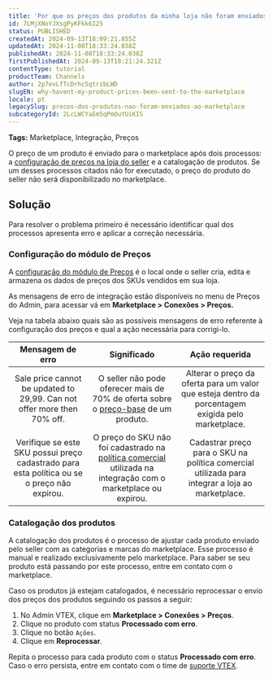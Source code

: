 ```yaml
---
title: 'Por que os preços dos produtos da minha loja não foram enviados ao marketplace?'
id: 7LMjXNoYJXsgPyKFkk6I25
status: PUBLISHED
createdAt: 2024-09-13T18:09:21.855Z
updatedAt: 2024-11-08T18:33:24.038Z
publishedAt: 2024-11-08T18:33:24.038Z
firstPublishedAt: 2024-09-13T18:21:24.321Z
contentType: tutorial
productTeam: Channels
author: 2p7evLfTcDrhc5qtrzbLWD
slugEN: why-havent-my-product-prices-been-sent-to-the-marketplace
locale: pt
legacySlug: precos-dos-produtos-nao-foram-enviados-ao-marketplace
subcategoryId: 2LcLWCYaEm5qPmOuYUiKIS
---
```


**Tags:** Marketplace, Integração, Preços  

O preço de um produto é enviado para o marketplace após dois processos: a [configuração de preços na loja do seller](https://help.vtex.com/pt/tracks/precos-101--6f8pwCns3PJHqMvQSugNfP/3N9xYhnampRQOrfaTAOxNu) e a catalogação de produtos. Se um desses processos citados não for executado, o preço do produto do seller não será disponibilizado no marketplace.  

## Solução

Para resolver o problema primeiro é necessário identificar qual dos processos apresenta erro e aplicar a correção necessária. 

### Configuração do módulo de Preços

A [configuração do módulo de Preços](https://help.vtex.com/pt/tracks/precos-101--6f8pwCns3PJHqMvQSugNfP/3N9xYhnampRQOrfaTAOxNu) é o local onde o seller cria, edita e armazena os dados de preços dos SKUs vendidos em sua loja.  

As mensagens de erro de integração estão disponíveis no menu de Preços do Admin, para acessar vá em **Marketplace > Conexões > Preços.**

Veja na tabela abaixo quais são as possíveis mensagens de erro referente à configuração dos preços e qual a ação necessária para corrigi-lo.

|**Mensagem de erro**|**Significado**|**Ação requerida**|
|:--:|:--:|:--:|
|Sale price cannot be updated to 29,99. Can not offer more then 70% off.|O seller não pode oferecer mais de 70% de oferta sobre o [preço-base](https://help.vtex.com/pt/tracks/precos-101--6f8pwCns3PJHqMvQSugNfP/3XcXp0r5WrJvogB8KIX4Kx) de um produto.| Alterar o preço da oferta para um valor que esteja dentro da porcentagem exigida pelo marketplace.|
|Verifique se este SKU possui preço cadastrado para esta política ou se o preço não expirou.|O preço do SKU não foi cadastrado na [política comercial](https://help.vtex.com/pt/tutorial/como-funciona-uma-politica-comercial--6Xef8PZiFm40kg2STrMkMV) utilizada na integração com o marketplace ou expirou.| Cadastrar preço para o SKU na política comercial utilizada para integrar a loja ao marketplace.|

### Catalogação dos produtos

A catalogação dos produtos é o processo de ajustar cada produto enviado pelo seller com as categorias e marcas do marketplace. Esse processo é manual e realizado exclusivamente pelo marketplace.
Para saber se seu produto está passando por este processo, entre em contato com o marketplace.  

Caso os produtos já estejam catalogados, é necessário reprocessar o envio dos preços dos produtos seguindo os passos a seguir:  

1. No Admin VTEX, clique em **Marketplace > Conexões > Preços**.  
2. Clique no produto com status **Processado com erro**.  
3. Clique no botão `Ações`.  
4. Clique em **Reprocessar**.  

Repita o processo para cada produto com o status **Processado com erro**. Caso o erro persista, entre em contato com o time de [suporte VTEX](https://help.vtex.com/pt/support).

